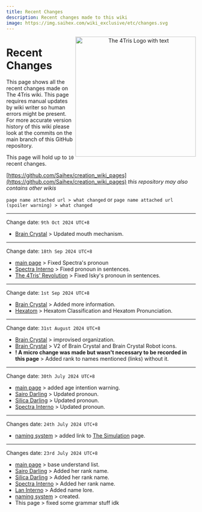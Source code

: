 ```yaml
---
title: Recent Changes
description: Recent changes made to this wiki
image: https://img.saihex.com/wiki_exclusive/etc/changes.svg
---
```


<p align="center">
  <img src="https://img.saihex.com/wiki_exclusive/etc/changes.svg" alt="The 4Tris Logo with text" width="320" align="right">
</p>

# Recent Changes
This page shows all the recent changes made on The 4Tris wiki. This page requires manual updates by wiki writer so human errors might be present. For more accurate version history of this wiki please look at the commits on the main branch of this GitHub repository.

This page will hold up to `10` recent changes.

[https://github.com/Saihex/creation_wiki_pages](https://github.com/Saihex/creation_wiki_pages)
*this repository may also contains other wikis*

`page name attached url > what changed`
or
`page name attached url (spoiler warning) > what changed`

---

Change date: `9th Oct 2024 UTC+8`
- [Brain Crystal](category/logic/Brain_Crystal.md) > Updated mouth mechanism.

---

Change date: `18th Sep 2024 UTC+8`
- [main page](.) > Fixed Spectra's pronoun
- [Spectra Interno](category/Characters/Spectra) > Fixed pronoun in sentences.
- [The 4Tris' Revolution](category/official_contents/The4Tris_Revolution) > Fixed Isky's pronoun in sentences.

---
Change date: `1st Sep 2024 UTC+8`
- [Brain Crystal](category/logic/Brain_Crystal) > Added more information.
- [Hexatom](category/logic/Hexatom) > Hexatom Classification and Hexatom Pronunciation.

---

Change date: `31st August 2024 UTC+8`
- [Brain Crystal](category/logic/Brain_Crystal) > improvised organization.
- [Brain Crystal](category/logic/Brain_Crystal) > V2 of Brain Crystal and Brain Crystal Robot icons.
- **! A micro change was made but wasn't necessary to be recorded in this page** > Added rank to names mentioned (links) without it.

---

Change date: `30th July 2024 UTC+8`
- [main page](.) > added age intention warning.
- [Sairo Darling](category/Characters/Sairo) > Updated pronoun.
- [Silica Darling](category/Characters/Silica) > Updated pronoun.
- [Spectra Interno](category/Characters/Spectra) > Updated pronoun.

---

Changes date: `24th July 2024 UTC+8`
- [naming system](category/logic/naming_system) > added link to [The Simulation](category/Dimensions/the_simulation) page.

---

Changes date: `23rd July 2024 UTC+8`
- [main page](.) > base understand list.
- [Sairo Darling](category/Characters/Sairo) > Added her rank name.
- [Silica Darling](category/Characters/Silica) > Added her rank name.
- [Spectra Interno](category/Characters/Spectra) > Added her rank name.
- [Lan Interno](category/Characters/Lan_interno) > Added name lore.
- [naming system](category/logic/naming_system) > created.
- This page > fixed some grammar stuff idk

